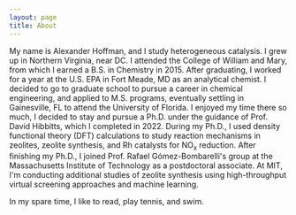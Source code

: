 ```yaml
---
layout: page
title: About
---
```


My name is Alexander Hoffman, and I study heterogeneous catalysis. I grew up in Northern Virginia, near DC. I attended the College of William and Mary, from which I earned a B.S. in Chemistry in 2015. After graduating, I worked for a year at the U.S. EPA in Fort Meade, MD as an analytical chemist. I decided to go to graduate school to pursue a career in chemical engineering, and applied to M.S. programs, eventually settling in Gainesville, FL to attend the University of Florida. I enjoyed my time there so much, I decided to stay and pursue a Ph.D. under the guidance of Prof. David Hibbitts, which I completed in 2022. During my Ph.D., I used density functional theory (DFT) calculations to study reaction mechanisms in zeolites, zeolite synthesis, and Rh catalysts for NO<sub>x</sub> reduction. After finishing my Ph.D., I joined Prof. Rafael G&oacute;mez-Bombarelli's group at the Massachusetts Institute of Technology as a postdoctoral associate. At MIT, I'm conducting additional studies of zeolite synthesis using high-throughput virtual screening approaches and machine learning.

In my spare time, I like to read, play tennis, and swim.
